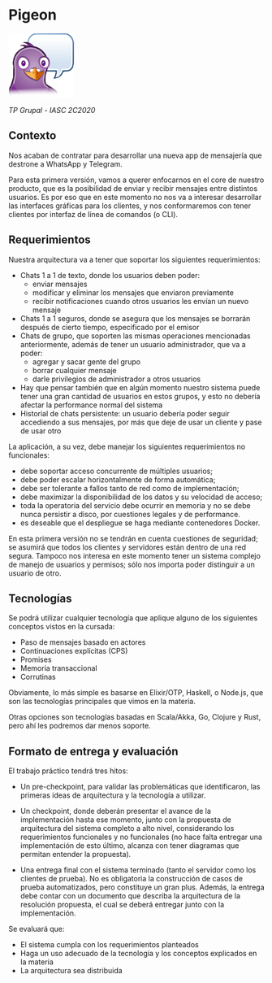 # Pigeon

![pigeon](assets/pigeon.png#pigeon)

_TP Grupal - IASC 2C2020_

## Contexto

Nos acaban de contratar para desarrollar una nueva app de mensajería que destrone a WhatsApp y Telegram.

Para esta primera versión, vamos a querer enfocarnos en el core de nuestro producto, que es la posibilidad de enviar y recibir mensajes entre distintos usuarios. Es por eso que en este momento no nos va a interesar desarrollar las interfaces gráficas para los clientes, y nos conformaremos con tener clientes por interfaz de línea de comandos (o CLI).

## Requerimientos

Nuestra arquitectura va a tener que soportar los siguientes requerimientos:

- Chats 1 a 1 de texto, donde los usuarios deben poder:
  - enviar mensajes
  - modificar y eliminar los mensajes que enviaron previamente
  - recibir notificaciones cuando otros usuarios les envían un nuevo mensaje
- Chats 1 a 1 seguros, donde se asegura que los mensajes se borrarán después de cierto tiempo, especificado por el emisor
- Chats de grupo, que soporten las mismas operaciones mencionadas anteriormente, además de tener un usuario administrador, que va a poder:
  - agregar y sacar gente del grupo
  - borrar cualquier mensaje
  - darle privilegios de administrador a otros usuarios
- Hay que pensar también que en algún momento nuestro sistema puede tener una gran cantidad de usuarios en estos grupos, y esto no debería afectar la performance normal del sistema
- Historial de chats persistente: un usuario debería poder seguir accediendo a sus mensajes, por más que deje de usar un cliente y pase de usar otro

La aplicación, a su vez, debe manejar los siguientes requerimientos no funcionales:

- debe soportar acceso concurrente de múltiples usuarios;
- debe poder escalar horizontalmente de forma automática;
- debe ser tolerante a fallos tanto de red como de implementación;
- debe maximizar la disponibilidad de los datos y su velocidad de acceso;
- toda la operatoria del servicio debe ocurrir en memoria y no se debe nunca persistir a disco, por cuestiones legales y de performance.
- es deseable que el despliegue se haga mediante contenedores Docker.

En esta primera versión no se tendrán en cuenta cuestiones de seguridad; se asumirá que todos los clientes y servidores están dentro de una red segura. Tampoco nos interesa en este momento tener un sistema complejo de manejo de usuarios y permisos; sólo nos importa poder distinguir a un usuario de otro.

## Tecnologías

Se podrá utilizar cualquier tecnología que aplique alguno de los siguientes conceptos vistos en la cursada:

- Paso de mensajes basado en actores
- Continuaciones explícitas (CPS)
- Promises
- Memoria transaccional
- Corrutinas

Obviamente, lo más simple es basarse en Elixir/OTP, Haskell, o Node.js, que son las tecnologías principales que vimos en la materia.

Otras opciones son tecnologías basadas en Scala/Akka, Go, Clojure y Rust, pero ahí les podremos dar menos soporte.

## Formato de entrega y evaluación

El trabajo práctico tendrá tres hitos:

- Un pre-checkpoint, para validar las problemáticas que identificaron, las primeras ideas de arquitectura y la tecnología a utilizar.

- Un checkpoint, donde deberán presentar el avance de la implementación hasta ese momento, junto con la propuesta de arquitectura del sistema completo a alto nivel, considerando los requerimientos funcionales y no funcionales (no hace falta entregar una implementación de esto último, alcanza con tener diagramas que permitan entender la propuesta).

- Una entrega final con el sistema terminado (tanto el servidor como los clientes de prueba). No es obligatoria la construcción de casos de prueba automatizados, pero constituye un gran plus. Además, la entrega debe contar con un documento que describa la arquitectura de la resolución propuesta, el cual se deberá entregar junto con la implementación.

Se evaluará que:

- El sistema cumpla con los requerimientos planteados
- Haga un uso adecuado de la tecnología y los conceptos explicados en la materia
- La arquitectura sea distribuida
